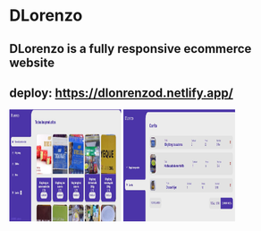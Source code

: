 # DLorenzo

## DLorenzo is a fully responsive ecommerce website
## deploy: https://dlonrenzod.netlify.app/

<img src="./img/captura-1.jpg" width="200" height="200">
<img src="./img/captura-2.jpg" width="200" height="200">
